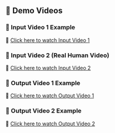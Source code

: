 ## 🎥 Demo Videos

### 🔹 Input Video 1 Example  
🔗 [Click here to watch Input Video 1](https://drive.google.com/file/d/1TT4ljasEJdqE3umXK8vg1KWBEleMVYrj/view?usp=sharing)

### 🔹 Input Video 2 (Real Human Video)  
🔗 [Click here to watch Input Video 2](https://drive.google.com/file/d/11LcIgdHByzZRFkIC4NE1ai1hS1RaBIsL/view?usp=sharing)

### 🔹 Output Video 1 Example  
🔗 [Click here to watch Output Video 1](https://drive.google.com/file/d/1jKdwt5xX25VvC5G7UQjYQJmJ54lCsj1M/view?usp=sharing)

### 🔹 Output Video 2 Example  
🔗 [Click here to watch Output Video 2](https://drive.google.com/file/d/1enX1FkxwYi3zOO8gilejoo-VG6XUC5i4/view?usp=sharing)
